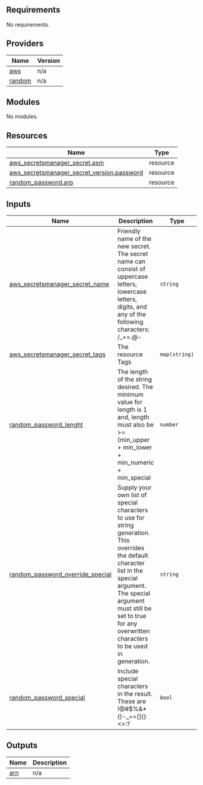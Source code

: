 <!-- BEGIN_TF_DOCS -->
## Requirements

No requirements.

## Providers

| Name | Version |
|------|---------|
| <a name="provider_aws"></a> [aws](#provider\_aws) | n/a |
| <a name="provider_random"></a> [random](#provider\_random) | n/a |

## Modules

No modules.

## Resources

| Name | Type |
|------|------|
| [aws_secretsmanager_secret.asm](https://registry.terraform.io/providers/hashicorp/aws/latest/docs/resources/secretsmanager_secret) | resource |
| [aws_secretsmanager_secret_version.password](https://registry.terraform.io/providers/hashicorp/aws/latest/docs/resources/secretsmanager_secret_version) | resource |
| [random_password.arp](https://registry.terraform.io/providers/hashicorp/random/latest/docs/resources/password) | resource |

## Inputs

| Name | Description | Type | Default | Required |
|------|-------------|------|---------|:--------:|
| <a name="input_aws_secretsmanager_secret_name"></a> [aws\_secretsmanager\_secret\_name](#input\_aws\_secretsmanager\_secret\_name) | Friendly name of the new secret. The secret name can consist of uppercase letters, lowercase letters, digits, and any of the following characters: /\_+=.@- | `string` | n/a | yes |
| <a name="input_aws_secretsmanager_secret_tags"></a> [aws\_secretsmanager\_secret\_tags](#input\_aws\_secretsmanager\_secret\_tags) | The resource Tags | `map(string)` | `{}` | no |
| <a name="input_random_password_lenght"></a> [random\_password\_lenght](#input\_random\_password\_lenght) | The length of the string desired. The minimum value for length is 1 and, length must also be >= (min\_upper + min\_lower + min\_numeric + min\_special | `number` | `16` | no |
| <a name="input_random_password_override_special"></a> [random\_password\_override\_special](#input\_random\_password\_override\_special) | Supply your own list of special characters to use for string generation. This overrides the default character list in the special argument. The special argument must still be set to true for any overwritten characters to be used in generation. | `string` | `"_!%^"` | no |
| <a name="input_random_password_special"></a> [random\_password\_special](#input\_random\_password\_special) | Include special characters in the result. These are !@#$%&*()-\_=+[]{}<>:? | `bool` | `true` | no |

## Outputs

| Name | Description |
|------|-------------|
| <a name="output_arn"></a> [arn](#output\_arn) | n/a |
<!-- END_TF_DOCS -->